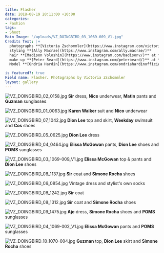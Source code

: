 ```yaml
---
title: Flasher
date: 2018-08-19 20:11:00 +10:00
categories:
- Fashion
tags:
- Shoot
Main Image: "/uploads/VZ_DOINGBIRD_03_1069-009_V1.jpg"
Credits Text: |+
  photographs **[Victoria Zschommler](https://www.instagram.com/victoriazschommler/)** at **[Art Box Black](https://www.instagram.com/artboxblack/)**
  styling **[Ally Macrae](https://www.instagram.com/ally.macrae/)**
  hair **[Madison Voloshin](https://www.instagram.com/badisonv/)** at **[Vivien's Creative](https://www.instagram.com/vivienscreative/)**
  make-up **[Peter Beard](https://www.instagram.com/peterbeard/)** at **[The Artist Group](https://www.instagram.com/theartistgroup/)**
  Model **[Ondria Hardin](https://www.instagram.com/ondriahardinofficial/)** at **[Priscilla's](https://www.instagram.com/priscillasmodels/)**

is featured?: true
Field name: Flasher. Photographs by Victoria Zschommler
layout: gallery
---
```


![VZ_DOINGBIRD_02_0158.jpg](/uploads/VZ_DOINGBIRD_02_0158.jpg)
**Sir** dress, **Nico** underwear, **Matin** pants and **Guzman** sunglasses

![VZ_DOINGBIRD_01_0063.jpg](/uploads/VZ_DOINGBIRD_01_0063.jpg)
**Karen Walker** suit and **Nico** underwear

![VZ_DOINGBIRD_07_1042.jpg](/uploads/VZ_DOINGBIRD_07_1042.jpg)
**Dion Lee** top and skirt, **Weekday** swimsuit and **Cos** shoes

![VZ_DOINGBIRD_05_0625.jpg](/uploads/VZ_DOINGBIRD_05_0625.jpg)
**Dion Lee** dress

![VZ_DOINGBIRD_04_0464.jpg](/uploads/VZ_DOINGBIRD_04_0464.jpg)
**Elissa McGowan** pants, **Dion Lee** shoes and **POMS** sunglasses

![VZ_DOINGBIRD_03_1069-009_V1.jpg](/uploads/VZ_DOINGBIRD_03_1069-009_V1.jpg)
**Elissa McGowan** top & pants and **Dion Lee** shoes

![VZ_DOINGBIRD_08_1137.jpg](/uploads/VZ_DOINGBIRD_08_1137.jpg)
**Sir** coat and **Simone Rocha** shoes

![VZ_DOINGBIRD_06_0854.jpg](/uploads/VZ_DOINGBIRD_06_0854.jpg)
Vintage dress and stylist's own socks

![VZ_DOINGBIRD_08_1242.jpg](/uploads/VZ_DOINGBIRD_08_1242.jpg)
**Sir** coat

![VZ_DOINGBIRD_08_1312.jpg](/uploads/VZ_DOINGBIRD_08_1312.jpg)
**Sir** coat and **Simone Rocha** shoes

![VZ_DOINGBIRD_09_1475.jpg](/uploads/VZ_DOINGBIRD_09_1475.jpg)
**Aje** dress, **Simone Rocha** shoes and **POMS** sunglasses

![VZ_DOINGBIRD_04_1069-002_V1.jpg](/uploads/VZ_DOINGBIRD_04_1069-002_V1.jpg)
**Elissa McGowan** pants and **POMS** sunglasses

![VZ_DOINGBIRD_10_1070-004.jpg](/uploads/VZ_DOINGBIRD_10_1070-004.jpg)
**Guzman** top, **Dion Lee** skirt and **Simone Rocha** shoes